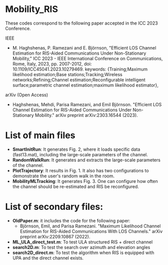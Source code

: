 # Mobility_RIS
These codes correspond to the following paper accepted in the ICC 2023 Conference. 

IEEE
* M. Haghshenas, P. Ramezani and E. Björnson, "Efficient LOS Channel Estimation for RIS-Aided Communications Under Non-Stationary Mobility," ICC 2023 - IEEE International Conference on Communications, Rome, Italy, 2023, pp. 2007-2012, doi: 10.1109/ICC45041.2023.10279469. keywords: {Training;Maximum likelihood estimation;Base stations;Tracking;Wireless networks;Refining;Channel estimation;Reconfigurable intelligent surface;parametric channel estimation;maximum likelihood estimator},


arXiv (Open Access)
* Haghshenas, Mehdi, Parisa Ramezani, and Emil Björnson. "Efficient LOS Channel Estimation for RIS-Aided Communications Under Non-Stationary Mobility." arXiv preprint arXiv:2303.16544 (2023).
# List of main files #
* **SmartInitRun**: It generates Fig. 2, where it loads specific data (fast13.mat), including the large-scale parameters of the channel.
* **RandomWalkRun**: It generates and extracts the large-scale parameters of the channel. 
* **PlotTrajectory**: It results in Fig. 1. It also has two configurations to demonstrate the user's random walk in the room.
* **MobilityMLTracking**: It generates Fig. 3. One can configure how often the channel should be re-estimated and RIS be reconfigured.


# List of secondary files:
* **OldPaper.m**: it includes the code for the following paper: 
  * Björnson, Emil, and Parisa Ramezani. "Maximum Likelihood Channel Estimation for RIS-Aided Communications With LOS Channels." arXiv preprint arXiv:2209.10867 (2022).
* **ML_ULA_direct_test.m**: To test ULA structured RIS + direct channel
* **search2D.m**: To test the search over azimuth and elevation angles
* **search2D_direct.m**: To test the algorithm when RIS is equipped with UPA and the direct channel exists. 
